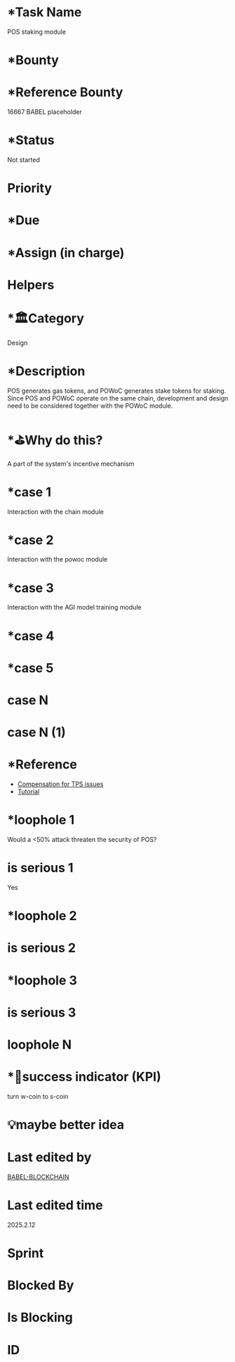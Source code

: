 # \*Task Name

POS staking module

# \*Bounty

# \*Reference Bounty

16667 BABEL placeholder

# \*Status

Not started

# Priority

# \*Due

# \*Assign (in charge)

# Helpers

# \*🏛Category

Design

# \*Description

POS generates gas tokens, and POWoC generates stake tokens for staking. Since POS and POWoC operate on the same chain, development and design need to be considered together with the POWoC module.

# \*⛳️Why do this?

A part of the system's incentive mechanism

# \*case 1

Interaction with the chain module

# \*case 2

Interaction with the powoc module

# \*case 3

Interaction with the AGI model training module

# \*case 4

# \*case 5

# case N

# case N (1)

# \*Reference

-   [Compensation for TPS issues](https://babel-agi-blockchain.notion.site/Compensation-for-TPS-issues-174c09fee3b781d3af5bfc23edad06ca)
-   [Tutorial](https://docs.cosmos.network/v0.50/user/run-node/keyring)

# \*loophole 1

Would a <50% attack threaten the security of POS?

# is serious 1

Yes

# \*loophole 2

# is serious 2

# \*loophole 3

# is serious 3

# loophole N

# \*🎯success indicator (KPI)

turn w-coin to s-coin

# 💡maybe better idea

# Last edited by

[BABEL-BLOCKCHAIN](https://github.com/BABEL-BLOCKCHAIN)

# Last edited time

2025.2.12

# Sprint

# Blocked By

# Is Blocking

# ID

